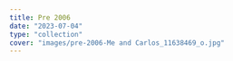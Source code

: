 ```yaml
---
title: Pre 2006
date: "2023-07-04"
type: "collection"
cover: "images/pre-2006-Me and Carlos_11638469_o.jpg"
---
```

